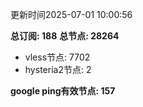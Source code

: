更新时间2025-07-01 10:00:56

**总订阅: 188**
**总节点: 28264**
- vless节点: 7702
- hysteria2节点: 2

**google ping有效节点: 157**
